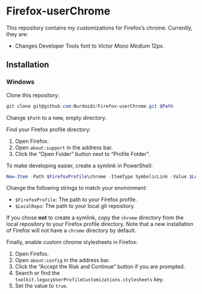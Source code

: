 # Firefox-userChrome

This repository contains my customizations for Firefox’s chrome. Currently, they are:

- Changes Developer Tools font to _Victor Mono Medium_ 12px.

## Installation

### Windows

Clone this repository:

```powershell
git clone git@github.com:Nurdoidz/Firefox-userChrome.git $Path
```

Change `$Path` to a new, empty directory.

Find your Firefox profile directory:

1. Open Firefox.
2. Open `about:support` in the address bar.
3. Click the “Open Folder” button next to “Profile Folder”.

To make developing easier, create a symlink in PowerShell:

```powershell
New-Item -Path $FirefoxProfile\chrome -ItemType SymbolicLink -Value $LocalRepo\chrome
```

Change the following strings to match your environment:

- `$FirefoxProfile`: The path to your Firefox profile.
- `$LocalRepo`: The path to your local git repository. 

If you chose **not** to create a symlink, copy the `chrome` directory from the local repository to your Firefox profile directory. Note that a new installation of Firefox will not have a `chrome` directory by default.

Finally, enable custom chrome stylesheets in Firefox:

1. Open Firefox.
2. Open `about:config` in the address bar.
3. Click the “Accept the Risk and Continue” button if you are prompted.
4. Search or find the `toolkit.legacyUserProfileCustomizations.stylesheets` key.
5. Set the value to `true`.
